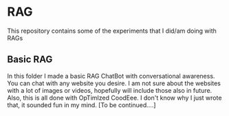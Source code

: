 # RAG

This repository contains some of the experiments that I did/am doing with RAGs

## Basic RAG
In this folder I made a basic RAG ChatBot with conversational awareness. You can chat with any website you desire. I am not sure about the websites with a lot of images or videos, hopefully will include those also in future. Also, this is all done with <bold>OpTimIzed CoodEee</bold>. I don't know why I just wrote that, it sounded fun in my mind.
[To be continued....]